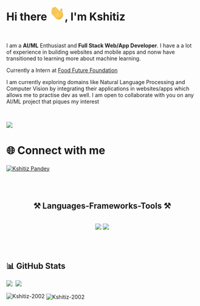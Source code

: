 <h1 align="left"> Hi there <img src="https://github.com/Aniruddh-482/Aniruddh-482/blob/main/My_Assets/Gifs/Hi.gif" alt = "hi" width="40px" height="40px">, I'm Kshitiz</h1>

<br />

I am a **AI/ML** Enthusiast and **Full Stack Web/App Developer**. I have a a lot of experience in building websites and mobile apps and nonw have transitioned to learning more about machine learning.
<br/>

Currently a Intern at <a href="https://www.foodfuturefoundation.org/">Food Future Foundation</a>

I am currently exploring domains like Natural Language Processing and Computer Vision by integrating their applications in websites/apps which allows me to practise dev as well. I am open to collaborate with you on any AI/ML project that piques my interest


<br />

![](https://user-images.githubusercontent.com/73097560/115834477-dbab4500-a447-11eb-908a-139a6edaec5c.gif)

# 🌐 Connect with me

<p align="left">
<a href="https://www.linkedin.com/in/kshitiz-pandey-637927247/" target="blank"><img align="center" src="https://raw.githubusercontent.com/rahuldkjain/github-profile-readme-generator/master/src/images/icons/Social/linked-in-alt.svg" alt="Kshitiz Pandey" height="30" width="40" /></a>
</p>

<br></br>


<h2 align="center">⚒️ Languages-Frameworks-Tools ⚒️</h2>
<br/>
<div align="center">
    <img src="https://skillicons.dev/icons?i=react,androidstudio,nextjs,html,css,tailwind,tensorflow,selenium,opencv,fastapi,docker," />
    <img src="https://skillicons.dev/icons?i=python,javascript,typescript,cpp,java,supabase,firebase,kotlin,mysql," /><br>
</div>

<br></br>

## 📊 GitHub Stats

<a><img width="48%" src="https://github-readme-stats.vercel.app/api?username=Kshitiz-2002&show_icons=true&hide_border=true&theme=radical" />&nbsp; <img width="51%" src="https://github-readme-streak-stats.herokuapp.com/?user=Kshitiz-2002&hide_border=true&theme=radical" /></a>

<p><img align="left" src="https://github-readme-stats.vercel.app/api/top-langs/?username=Kshitiz-2002&theme=radical&hide_border=true&include_all_commits=true&count_private=true&layout=compact" alt="Kshitiz-2002" /></p>

<p>&nbsp;<img align="center" src="https://github-readme-stats.vercel.app/api?username=Kshitiz-2002&theme=radical&hide_border=true&include_all_commits=true&count_private=true" alt="Kshitiz-2002" /></p>



